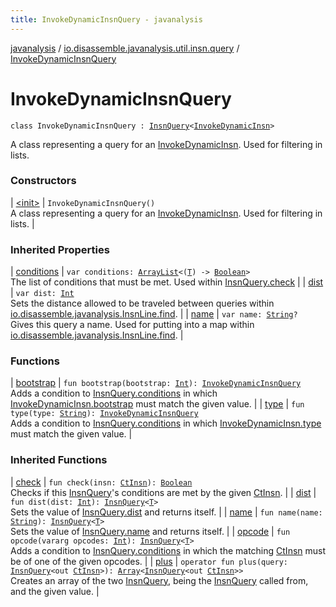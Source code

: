 ```yaml
---
title: InvokeDynamicInsnQuery - javanalysis
---
```


[javanalysis](../../index.html) / [io.disassemble.javanalysis.util.insn.query](../index.html) / [InvokeDynamicInsnQuery](./index.html)

# InvokeDynamicInsnQuery

`class InvokeDynamicInsnQuery : `[`InsnQuery`](../-insn-query/index.html)`<`[`InvokeDynamicInsn`](../../io.disassemble.javanalysis.insn/-invoke-dynamic-insn/index.html)`>`

A class representing a query for an [InvokeDynamicInsn](../../io.disassemble.javanalysis.insn/-invoke-dynamic-insn/index.html).
Used for filtering in lists.

### Constructors

| [&lt;init&gt;](-init-.html) | `InvokeDynamicInsnQuery()`<br>A class representing a query for an [InvokeDynamicInsn](../../io.disassemble.javanalysis.insn/-invoke-dynamic-insn/index.html). Used for filtering in lists. |

### Inherited Properties

| [conditions](../-insn-query/conditions.html) | `var conditions: `[`ArrayList`](https://kotlinlang.org/api/latest/jvm/stdlib/kotlin.collections/-array-list/index.html)`<(`[`T`](../-insn-query/index.html#T)`) -> `[`Boolean`](https://kotlinlang.org/api/latest/jvm/stdlib/kotlin/-boolean/index.html)`>`<br>The list of conditions that must be met. Used within [InsnQuery.check](../-insn-query/check.html) |
| [dist](../-insn-query/dist.html) | `var dist: `[`Int`](https://kotlinlang.org/api/latest/jvm/stdlib/kotlin/-int/index.html)<br>Sets the distance allowed to be traveled between queries within [io.disassemble.javanalysis.InsnLine.find](../../io.disassemble.javanalysis/-insn-line/find.html). |
| [name](../-insn-query/name.html) | `var name: `[`String`](https://kotlinlang.org/api/latest/jvm/stdlib/kotlin/-string/index.html)`?`<br>Gives this query a name. Used for putting into a map within [io.disassemble.javanalysis.InsnLine.find](../../io.disassemble.javanalysis/-insn-line/find.html). |

### Functions

| [bootstrap](bootstrap.html) | `fun bootstrap(bootstrap: `[`Int`](https://kotlinlang.org/api/latest/jvm/stdlib/kotlin/-int/index.html)`): `[`InvokeDynamicInsnQuery`](./index.html)<br>Adds a condition to [InsnQuery.conditions](../-insn-query/conditions.html) in which [InvokeDynamicInsn.bootstrap](../../io.disassemble.javanalysis.insn/-invoke-dynamic-insn/bootstrap.html) must match the given value. |
| [type](type.html) | `fun type(type: `[`String`](https://kotlinlang.org/api/latest/jvm/stdlib/kotlin/-string/index.html)`): `[`InvokeDynamicInsnQuery`](./index.html)<br>Adds a condition to [InsnQuery.conditions](../-insn-query/conditions.html) in which [InvokeDynamicInsn.type](../../io.disassemble.javanalysis.insn/-invoke-dynamic-insn/type.html) must match the given value. |

### Inherited Functions

| [check](../-insn-query/check.html) | `fun check(insn: `[`CtInsn`](../../io.disassemble.javanalysis.insn/-ct-insn/index.html)`): `[`Boolean`](https://kotlinlang.org/api/latest/jvm/stdlib/kotlin/-boolean/index.html)<br>Checks if this [InsnQuery](../-insn-query/index.html)'s conditions are met by the given [CtInsn](../../io.disassemble.javanalysis.insn/-ct-insn/index.html). |
| [dist](../-insn-query/dist.html) | `fun dist(dist: `[`Int`](https://kotlinlang.org/api/latest/jvm/stdlib/kotlin/-int/index.html)`): `[`InsnQuery`](../-insn-query/index.html)`<`[`T`](../-insn-query/index.html#T)`>`<br>Sets the value of [InsnQuery.dist](../-insn-query/dist.html) and returns itself. |
| [name](../-insn-query/name.html) | `fun name(name: `[`String`](https://kotlinlang.org/api/latest/jvm/stdlib/kotlin/-string/index.html)`): `[`InsnQuery`](../-insn-query/index.html)`<`[`T`](../-insn-query/index.html#T)`>`<br>Sets the value of [InsnQuery.name](../-insn-query/name.html) and returns itself. |
| [opcode](../-insn-query/opcode.html) | `fun opcode(vararg opcodes: `[`Int`](https://kotlinlang.org/api/latest/jvm/stdlib/kotlin/-int/index.html)`): `[`InsnQuery`](../-insn-query/index.html)`<`[`T`](../-insn-query/index.html#T)`>`<br>Adds a condition to [InsnQuery.conditions](../-insn-query/conditions.html) in which the matching [CtInsn](../../io.disassemble.javanalysis.insn/-ct-insn/index.html) must be of one of the given opcodes. |
| [plus](../-insn-query/plus.html) | `operator fun plus(query: `[`InsnQuery`](../-insn-query/index.html)`<out `[`CtInsn`](../../io.disassemble.javanalysis.insn/-ct-insn/index.html)`>): `[`Array`](https://kotlinlang.org/api/latest/jvm/stdlib/kotlin/-array/index.html)`<`[`InsnQuery`](../-insn-query/index.html)`<out `[`CtInsn`](../../io.disassemble.javanalysis.insn/-ct-insn/index.html)`>>`<br>Creates an array of the two [InsnQuery](../-insn-query/index.html), being the [InsnQuery](../-insn-query/index.html) called from, and the given value. |

